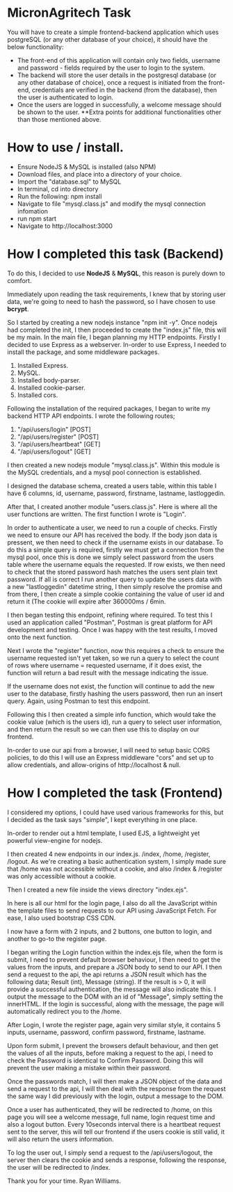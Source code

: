 # MicronAgritech Task
You will have to create a simple frontend-backend application which uses postgreSQL (or any other database of your choice), it should have the below functionality:
- The front-end of this application will contain only two fields, username and password - fields required by the user to login to the system.
- The backend will store the user details in the postgresql database (or any other database of choice), once a request is initiated from the front-end, credentials are verified in the backend (from the database), then the user is authenticated to login.
- Once the users are logged in successfully, a welcome message should be shown to the user.
**Extra points for additional functionalities other than those mentioned above.

# How to use / install.
- Ensure NodeJS & MySQL is installed (also NPM)
- Download files, and place into a directory of your choice.
- Import the "database.sql" to MySQL
- In terminal, cd into directory
- Run the following: npm install
- Navigate to file "mysql.class.js" and modify the mysql connection infomation
- run npm start
- Navigate to http://localhost:3000

# How I completed this task (Backend)
To do this, I decided to use **NodeJS** & **MySQL**, this reason is purely down to comfort.

Immediately upon reading the task requirements, I knew that by storing user data, we're going to need to hash the password, so I have chosen to use **bcrypt**.


So I started by creating a new nodejs instance "npm init -y". Once nodejs had completed the init, I then proceeded to create the "index.js" file, this will be my main.
In the main file, I began planning my HTTP endpoints. Firstly I decided to use Express as a webserver. In-order to use Express, I needed to install the package, and some middleware packages.
1. Installed Express.
1. MySQL.
1. Installed body-parser.
1. Installed cookie-parser.
1. Installed cors.

Following the installation of the required packages, I began to write my backend HTTP API endpoints.
I wrote the following routes;
1. "/api/users/login" [POST]
1. "/api/users/register" [POST]
1. "/api/users/heartbeat" [GET]
1. "/api/users/logout" [GET]

I then created a new nodejs module "mysql.class.js". Within this module is the MySQL credentials, and a mysql pool connection is established.

I designed the database schema, created a users table, within this table I have 6 columns, id, username, password, firstname, lastname, lastloggedin.

After that, I created another module "users.class.js". Here is where all the user functions are written. 
The first function I wrote is "Login".

In order to authenticate a user, we need to run a couple of checks. Firstly we need to ensure our API has received the body. If the body json data is pressent, we then need to check if the username exists in our database. To do this a simple query is required, firstly we must get a connection from the mysql pool, once this is done we simply select password from the users table where the username equals the requested. If row exists, we then need to check that the stored password hash matches the users sent plain text password. If all is correct I run another query to update the users data with a new "lastloggedin" datetime string, I then simply resolve the promise and from there, I then create a simple cookie containing the value of user id and return it (The cookie will expire after 360000ms / 6min.

I then began testing this endpoint, refining where required. To test this I used an application called "Postman", Postman is great platform for API development and testing.
Once I was happy with the test results, I moved onto the next function.

Next I wrote the "register" function, now this requires a check to ensure the username requested isn't yet taken, so we run a query to select the count of rows where username = requested username, if it does exist, the function will return a bad result with the message indicating the issue.

If the username does not exist, the function will continue to add the new user to the database, firstly hashing the users password, then run an insert query.
Again, using Postman to test this endpoint.

Following this I then created a simple info function, which would take the cookie value (which is the users id), run a query to select user information, and then return the result so we can then use this to display on our frontend.

In-order to use our api from a browser, I will need to setup basic CORS policies, to do this I will use an Express middleware "cors" and set up to allow credentials, and allow-origins of http://localhost & null.

# How I completed the task (Frontend)
I considered my options, I could have used various frameworks for this, but I decided as the task says "simple", I kept everything in one place.

In-order to render out a html template, I used EJS, a lightweight yet powerful view-engine for nodejs.

I then created 4 new endpoints in our index.js. /index, /home, /register, /logout. As we're creating a basic authentication system, I simply made sure that /home was not accessible without a cookie, and also /index & /register was only accessible without a cookie.

Then I created a new file inside the views directory "index.ejs".

In here is all our html for the login page, I also do all the JavaScript within the template files to send requests to our API using JavaScript Fetch. For ease, I also used bootstrap CSS CDN.

I now have a form with 2 inputs, and 2 buttons, one button to login, and another to go-to the register page.

I began writing the Login function within the index.ejs file, when the form is submit, I need to prevent default browser behaviour, I then need to get the values from the inputs, and prepare a JSON body to send to our API.
I then send a request to the api, the api returns a JSON result which has the following data; Result (int), Message (string). If the result is > 0, it will provide a successful authentication, the message will also indicate this. 
I output the message to the DOM with an id of "Message", simply setting the innerHTML. If the login is successful, along with the message, the page will automatically redirect you to the /home.

After Login, I wrote the register page, again very similar style, it contains 5 inputs, username, password, confirm password, firstname, lastname.

Upon form submit, I prevent the browsers default behaviour, and then get the values of all the inputs, before making a request to the api, I need to check the Password is identical to Confirm Password. Doing this will prevent the user making a mistake within their password.

Once the passwords match, I will then make a JSON object of the data and send a request to the api, I will then deal with the response from the request the same way I did previously with the login, output a message to the DOM.

Once a user has authenticated, they will be redirected to /home, on this page you will see a welcome message, full name, login request time and also a logout button.
Every 10seconds interval there is a heartbeat request sent to the server, this will tell our frontend if the users cookie is still valid, it will also return the users information.

To log the user out, I simply send a request to the /api/users/logout, the server then clears the cookie and sends a response, following the response, the user will be redirected to /index.


Thank you for your time.
Ryan Williams.
